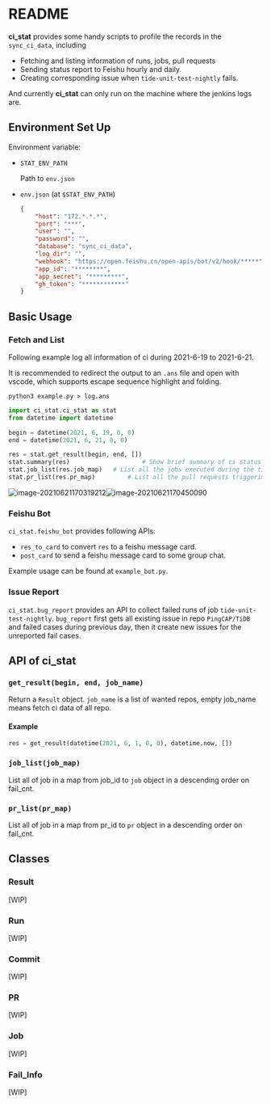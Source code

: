 # **README**

**ci_stat** provides some handy scripts to profile the records in the `sync_ci_data`, including 

- Fetching and listing information of runs, jobs, pull requests
- Sending status report to Feishu hourly and daily.
- Creating corresponding issue when `tide-unit-test-nightly` fails.

And currently **ci_stat** can only run on the machine where the jenkins logs are.

## Environment Set Up

Environment variable:

- `STAT_ENV_PATH`

  Path to `env.json`
- `env.json` (at `$STAT_ENV_PATH`)

  ```json
  {
      "host": "172.*.*.*",
      "port": "***",
      "user": "",
      "password": "",
      "database": "sync_ci_data",
      "log_dir": "",
      "webhook": "https://open.feishu.cn/open-apis/bot/v2/hook/*****",
      "app_id": "********",
      "app_secret": "*********",
      "gh_token": "************"
  }
  ```



## Basic Usage

### Fetch and List

Following example log all information of ci during 2021-6-19 to 2021-6-21.

It is recommended to redirect the output to an `.ans` file and open with vscode, which supports escape sequence highlight and folding. 

```shell
python3 example.py > log.ans
```

```python
import ci_stat.ci_stat as stat
from datetime import datetime

begin = datetime(2021, 6, 19, 0, 0)
end = datetime(2021, 6, 21, 0, 0)

res = stat.get_result(begin, end, []) 
stat.summary(res) 					 # Show brief summary of ci status during the time
stat.job_list(res.job_map)	 # List all the jobs executed during the time
stat.pr_list(res.pr_map) 		 # List all the pull requests triggering ci jobs
```

![image-20210621170319212](https://tva1.sinaimg.cn/large/008i3skNly1grpzx67rioj31fx0u0e5o.jpg)![image-20210621170450090](https://tva1.sinaimg.cn/large/008i3skNly1grpzykkq0xj31d10u01kx.jpg)

### Feishu Bot

`ci_stat.feishu_bot` provides following APIs:

- `res_to_card` to convert `res` to a feishu message card.
- `post_card` to send a feishu message card to some group chat.

Example usage can be found at `example_bot.py`.

### Issue Report

`ci_stat.bug_report` provides an API to collect failed runs of job `tide-unit-test-nightly`. `bug_report` first gets all existing issue in repo `PingCAP/TiDB` and failed cases during previous day, then it create new issues for the unreported fail cases.

## API of ci_stat

### `get_result(begin, end, job_name)`

Return a `Result` object. `job_name` is a list of wanted repos, empty job_name means fetch ci data of all repo.

#### Example

```python
res = get_result(datetime(2021, 6, 1, 0, 0), datetime.now, [])
```



### `job_list(job_map)`

List all of job in a map from job_id to `job` object in a descending order on fail_cnt.

### `pr_list(pr_map)`

List all of job in a map from pr_id to `pr` object in a descending order on fail_cnt.



## Classes

### Result

[WIP]

### Run

[WIP]

### Commit

[WIP]

### PR

[WIP]

### Job

[WIP]

### Fail_Info

[WIP]




